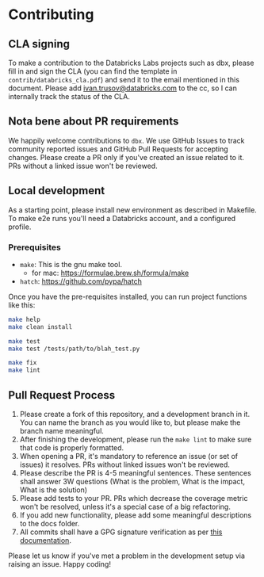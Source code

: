 # Contributing

## CLA signing

To make a contribution to the Databricks Labs projects such as dbx, please fill in and sign the CLA (you can find the template in `contrib/databricks_cla.pdf`) and send it to the email mentioned in this document.
Please add ivan.trusov@databricks.com to the cc, so I can internally track the status of the CLA.

## Nota bene about PR requirements

We happily welcome contributions to `dbx`.
We use GitHub Issues to track community reported issues and GitHub Pull Requests for accepting changes.
Please create a PR only if you've created an issue related to it. PRs without a linked issue won't be reviewed.

## Local development

As a starting point, please install new environment as described in Makefile.
To make e2e runs you'll need a Databricks account, and a configured profile.

### Prerequisites
- `make`: This is the gnu make tool.
  - for mac: https://formulae.brew.sh/formula/make
- `hatch`: https://github.com/pypa/hatch

Once you have the pre-requisites installed, you can run project functions like this:

```bash
make help
make clean install

make test
make test /tests/path/to/blah_test.py

make fix
make lint
```


## Pull Request Process

1. Please create a fork of this repository, and a development branch in it. You can name the branch as you would like to, but please make the branch name meaningful.
2. After finishing the development, please run the `make lint` to make sure that code is properly formatted.
3. When opening a PR, it's mandatory to reference an issue (or set of issues) it resolves. PRs without linked issues won't be reviewed.
4. Please describe the PR is 4-5 meaningful sentences. These sentences shall answer 3W questions (What is the problem, What is the impact, What is the solution)
5. Please add tests to your PR. PRs which decrease the coverage metric won't be resolved, unless it's a special case of a big refactoring.
6. If you add new functionality, please add some meaningful descriptions to the docs folder.
7. All commits shall have a GPG signature verification as per [this documentation](https://docs.github.com/en/github/authenticating-to-github/managing-commit-signature-verification/about-commit-signature-verification).

Please let us know if you've met a problem in the development setup via raising an issue. Happy coding!





